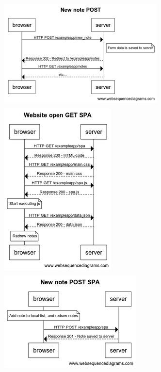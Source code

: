 ![POST](https://github.com/SirVeggie/Full-Stack-Exercises/blob/main/Part-0/New%20note%20POST.png)

![GET SPA](https://github.com/SirVeggie/Full-Stack-Exercises/blob/main/Part-0/Website%20open%20GET%20SPA.png)

![POST SPA](https://github.com/SirVeggie/Full-Stack-Exercises/blob/main/Part-0/New%20note%20POST%20SPA.png)